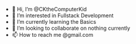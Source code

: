 - 👋 Hi, I’m @CKtheComputerKid
- 👀 I’m interested in Fullstack Development
- 🌱 I’m currently learning the Basics
- 💞️ I’m looking to collaborate on nothing currently
- 📫 How to reach me @gmail.com

<!---
CKtheComputerKid/CKtheComputerKid is a ✨ special ✨ repository because its `README.md` (this file) appears on your GitHub profile.
You can click the Preview link to take a look at your changes.
--->
